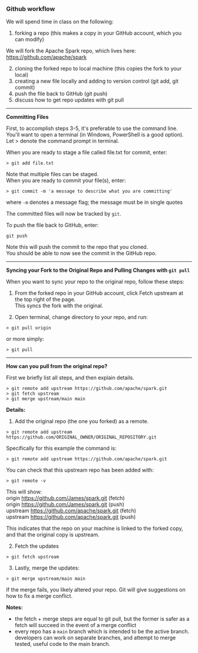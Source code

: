 ### Github workflow  

We will spend time in class on the following:  
1) forking a repo (this makes a copy in your GitHub account, which you can modify)  

We will fork the Apache Spark repo, which lives here:  
https://github.com/apache/spark

2) cloning the forked repo to local machine (this copies the fork to your local)
3) creating a new file locally and adding to version control (git add, git commit)
4) push the file back to GitHub (git push)
5) discuss how to get repo updates with git pull

---  

**Committing Files**  

First, to accomplish steps 3-5, it's preferable to use the command line.  
You'll want to open a terminal (in Windows, PowerShell is a good option).  
Let > denote the command prompt in terminal.

When you are ready to stage a file called file.txt for commit, enter:

`> git add file.txt`

Note that multiple files can be staged.  
When you are ready to commit your file(s), enter:  

`> git commit -m 'a message to describe what you are committing'`

where `-m` denotes a message flag; the message must be in single quotes

The committed files will now be tracked by `git`.

To push the file back to GitHub, enter:

`git push`

Note this will push the commit to the repo that you cloned.  
You should be able to now see the commit in the GitHub repo.  

---    

**Syncing your Fork to the Original Repo and Pulling Changes with `git pull`**

When you want to sync your repo to the original repo, follow these steps:
1) From the forked repo in your GitHub account, click Fetch upstream at the top right of the page.  
   This syncs the fork with the original.

2) Open terminal, change directory to your repo, and run:  

`> git pull origin`

or more simply:

`> git pull`  
   
--- 

**How can you pull from the original repo?**  

First we briefly list all steps, and then explain details.  

```
> git remote add upstream https://github.com/apache/spark.git
> git fetch upstream
> git merge upstream/main main
```

**Details:**  

1) Add the original repo (the one you forked) as a remote.

`> git remote add upstream https://github.com/ORIGINAL_OWNER/ORIGINAL_REPOSITORY.git`  

Specifically for this example the command is:  

`> git remote add upstream https://github.com/apache/spark.git`  

You can check that this upstream repo has been added with:  

`> git remote -v`

This will show:  
origin  https://github.com/James/spark.git (fetch)  
origin  https://github.com/James/spark.git (push)  
upstream        https://github.com/apache/spark.git (fetch)  
upstream        https://github.com/apache/spark.git (push)  

This indicates that the repo on your machine is linked to the forked copy,
and that the original copy is upstream.

2) Fetch the updates

`> git fetch upstream`

3) Lastly, merge the updates:  

`> git merge upstream/main main`

If the merge fails, you likely altered your repo. Git will give suggestions on how to fix a merge conflict.

**Notes:** 
- the fetch + merge steps are equal to git pull, but the former is safer as a fetch will succeed in the event of a merge conflict
- every repo has a `main` branch which is intended to be the active branch. developers can work on separate branches, and attempt to merge
  tested, useful code to the main branch.
